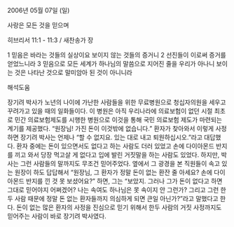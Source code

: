 2006년 05월 07일 (일)

사랑은 모든 것을 믿으며



히브리서 11:1 - 11:3 / 새찬송가  장


1 믿음은 바라는 것들의 실상이요 보이지 않는 것들의 증거니 2 선진들이 이로써 증거를 얻었느니라 3 믿음으로 모든 세계가 하나님의 말씀으로 지어진 줄을 우리가 아나니 보이는 것은 나타난 것으로 말미암아 된 것이 아니니라

해석도움





장기려 박사가 노년의 나이에 가난한 사람들을 위한 무료병원으로 청십자의원을 세우고 꾸려가고 있을 때의 일화들이다. 이 병원은 아직 우리나라에 의료보험이 없던 시절 최초로 민간 의료보험제도를 시행한 병원으로 이것을 통해 국민 의료보험 제도가 마련되는 계기를 제공했다. “원장님! 가진 돈이 이것밖에 없습니다.” 환자가 찾아와서 이렇게 사정하면 장기려 박사는 언제나 “할 수 없지요. 있는 대로 내고 퇴원하십시오.”라고 대답했다. 환자 중에는 돈이 있으면서도 없다고 하는 사람도 더러 있었고 손에 다이아몬드 반지를 끼고 와서 당장 먹고살 게 없다고 입에 발린 거짓말을 하는 사람도 있었다. 하지만, 박사는 그런 사람들의 말까지도 무조건 믿어주었다. 옆에서 그 광경을 본 직원들이 속고 있는 원장이 하도 답답해서 “원장님, 그 환자가 정말 돈이 없는 환잔 줄 아세요? 손에 다이아몬드 반지를 낀 것 못 보셨어요?” 하면, 그는 “보았지. 그러나 그가 돈이 없다고 하면 그대로 믿어야지 어쩌겠어? 나는 속여도 하나님은 못 속이지 안 그런가? 그리고 그런 한두 사람 때문에 정말 돈 없는 환자들까지 의심하게 되면 큰일 아닌가?”라고 말했다고 한다. 돈이 없는 많은 환자의 사정을 진심으로 믿기 위해서 한두 사람의 거짓 사정까지도 믿어주는 사람이 바로 장기려 박사였다.